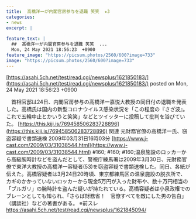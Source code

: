 ```yaml
---
title:  高橋洋一が内閣官房参与を退職 笑笑  ★3  
categories:
- news
excerpt: |
  
feature_text: |
  ##  高橋洋一が内閣官房参与を退職 笑笑  ...
  Mon, 24 May 2021 18:56:23  +0900
feature_image: "https://picsum.photos/2560/600?image=733"
image: "https://picsum.photos/2560/600?image=733"
---
```


[https://asahi.5ch.net/test/read.cgi/newsplus/1621850183/](https://asahi.5ch.net/test/read.cgi/newsplus/1621850183/)
posted on Mon, 24 May 2021 18:56:23  +0900

<!--more-->

　首相官邸は24日、内閣官房参与の高橋洋一嘉悦大教授の同日付の退職を発表した。高橋氏は国内の新型コロナウイルス感染状況を「この程度の『さざ波』。これで五輪中止とかいうと笑笑」などとツイッターに投稿して批判を浴びていた。 [https://this.kiji.is/769458506283728896](https://this.kiji.is/769458506283728896) 関連 元財務官僚の高橋洋一氏、窃盗容疑で書類送検 2009年03月31日16時03分 [https://www.j-cast.com/2009/03/31038544.html](https://www.j-cast.com/2009/03/31038544.html) #160; #160; #160;温泉施設のロッカーから高級腕時計などを盗んだとして、警視庁練馬署は2009年3月30日、元財務官僚で東洋大教授の高橋洋一容疑者(53)を窃盗容疑で書類送検した。同日、各紙が伝えた。高橋容疑者は3月24日20時頃、東京都練馬区の温泉施設の脱衣所で、カギのかかっていないロッカーから現金5万円が入った財布や、数十万円相当の「ブルガリ」の腕時計を盗んだ疑いが持たれている。高橋容疑者は小泉政権でのブレーンとしても知られ、「さらば財務省！　官僚すべてを敵にした男の告白」（講談社）などの著書がある。 ※前スレ https://asahi.5ch.net/test/read.cgi/newsplus/1621845094/
